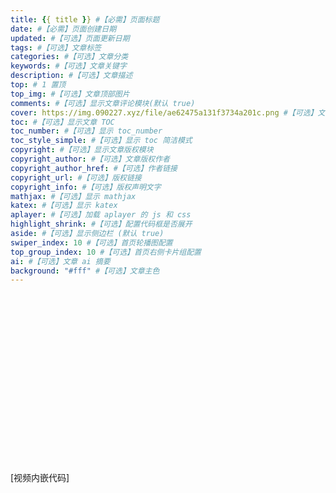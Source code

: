 ```yaml
---
title: {{ title }} #【必需】页面标题
date: #【必需】页面创建日期
updated: #【可选】页面更新日期
tags: #【可选】文章标签
categories: #【可选】文章分类
keywords: #【可选】文章关键字
description: #【可选】文章描述
top: # 1 置顶
top_img: #【可选】文章顶部图片
comments: #【可选】显示文章评论模块(默认 true)
cover: https://img.090227.xyz/file/ae62475a131f3734a201c.png #【可选】文章缩略图
toc: #【可选】显示文章 TOC
toc_number: #【可选】显示 toc_number
toc_style_simple: #【可选】显示 toc 简洁模式
copyright: #【可选】显示文章版权模块
copyright_author: #【可选】文章版权作者
copyright_author_href: #【可选】作者链接
copyright_url: #【可选】版权链接
copyright_info: #【可选】版权声明文字
mathjax: #【可选】显示 mathjax
katex: #【可选】显示 katex
aplayer: #【可选】加载 aplayer 的 js 和 css
highlight_shrink: #【可选】配置代码框是否展开
aside: #【可选】显示侧边栏 (默认 true)
swiper_index: 10 #【可选】首页轮播图配置
top_group_index: 10 #【可选】首页右侧卡片组配置
ai: #【可选】文章 ai 摘要
background: "#fff" #【可选】文章主色
---
```

<div class="video-container">[视频内嵌代码]</div>
<style>.video-container { position: relative; padding-top: 56.25%; } .video-container iframe { position: absolute; top: 0; left: 0; width: 100%; height: 100%; }</style>